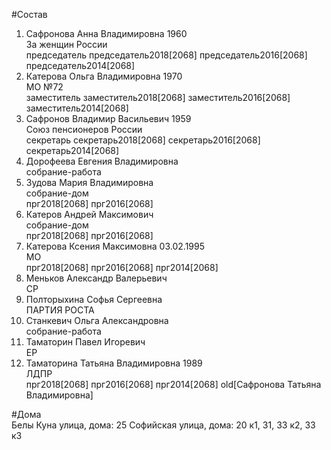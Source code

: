 #Состав  
1. Сафронова Анна Владимировна 1960  
    За женщин России  
    председатель председатель2018[2068] председатель2016[2068] председатель2014[2068]  
2. Катерова Ольга Владимировна 1970  
    МО №72  
    заместитель заместитель2018[2068] заместитель2016[2068] заместитель2014[2068]  
3. Сафронов Владимир Васильевич 1959  
    Союз пенсионеров России  
    секретарь секретарь2018[2068] секретарь2016[2068] секретарь2014[2068]  
4. Дорофеева Евгения Владимировна  
    собрание-работа  
5. Зудова Мария Владимировна  
    собрание-дом  
    прг2018[2068] прг2016[2068]  
6. Катеров Андрей Максимович  
    собрание-дом  
    прг2018[2068] прг2016[2068]  
7. Катерова Ксения Максимовна 03.02.1995  
    МО  
    прг2018[2068] прг2016[2068] прг2014[2068]  
8. Меньков Александр Валерьевич  
    СР  
9. Полторыхина Софья Сергеевна  
    ПАРТИЯ РОСТА  
10. Станкевич Ольга Александровна  
    собрание-работа  
11. Таматорин Павел Игоревич  
    ЕР  
12. Таматорина Татьяна Владимировна 1989  
    ЛДПР  
    прг2018[2068] прг2016[2068] прг2014[2068] old[Сафронова Татьяна Владимировна]  
  
#Дома  
Белы Куна улица, дома: 25 Софийская улица, дома: 20 к1, 31, 33 к2, 33 к3  
  
